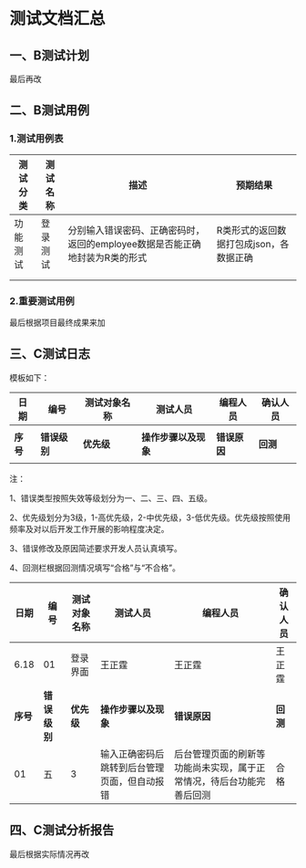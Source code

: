 # 测试文档汇总

## 一、B测试计划

最后再改



## 二、B测试用例

### 1.测试用例表

| 测试分类 | 测试名称 | 描述                                                         | 预期结果                                |
| -------- | -------- | ------------------------------------------------------------ | --------------------------------------- |
| 功能测试 | 登录测试 | 分别输入错误密码、正确密码时，返回的employee数据是否能正确地封装为R类的形式 | R类形式的返回数据打包成json，各数据正确 |
|          |          |                                                              |                                         |
|          |          |                                                              |                                         |

### 2.重要测试用例

最后根据项目最终成果来加



## 三、C测试日志

模板如下：

| 日期     | 编号         | 测试对象名称 | 测试人员             | 编程人员     | 确认人员 |
| -------- | ------------ | ------------ | -------------------- | ------------ | -------- |
|          |              |              |                      |              |          |
| **序号** | **错误级别** | **优先级**   | **操作步骤以及现象** | **错误原因** | **回测** |
|          |              |              |                      |              |          |

注：

1、错误类型按照失效等级划分为一、二、三、四、五级。

2、优先级划分为3级，1-高优先级，2-中优先级，3-低优先级。优先级按照使用频率及对以后开发工作开展的影响程度决定。

3、错误修改及原因简述要求开发人员认真填写。

4、回测栏根据回测情况填写“合格”与“不合格”。 





| 日期     | 编号         | 测试对象名称 | 测试人员                                     | 编程人员                                                     | 确认人员 |
| -------- | ------------ | ------------ | -------------------------------------------- | ------------------------------------------------------------ | -------- |
| 6.18     | 01           | 登录界面     | 王正霆                                       | 王正霆                                                       | 王正霆   |
| **序号** | **错误级别** | **优先级**   | **操作步骤以及现象**                         | **错误原因**                                                 | **回测** |
| 01       | 五           | 3            | 输入正确密码后跳转到后台管理页面，但自动报错 | 后台管理页面的刷新等功能尚未实现，属于正常情况，待后台功能完善后回测 | 合格     |









## 四、C测试分析报告

最后根据实际情况再改